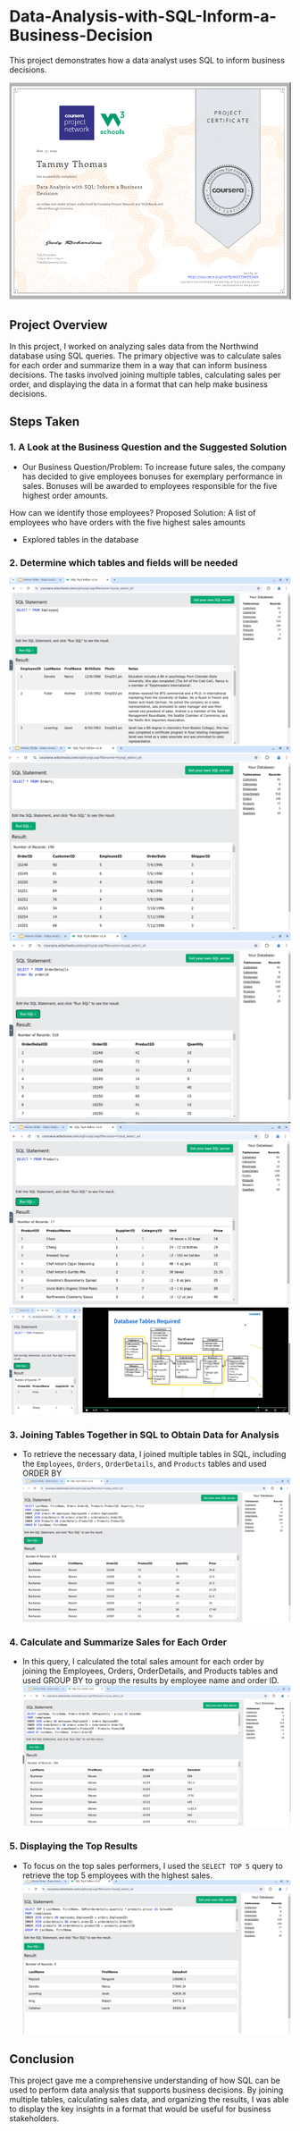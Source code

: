 # Data-Analysis-with-SQL-Inform-a-Business-Decision


This project demonstrates how a data analyst uses SQL to inform business decisions. 

![](https://github.com/TammyTheAnalyst/Data-Analysis-with-SQL-Inform-a-Business-Decision/blob/main/Screenshot%20(4410).png)

## Project Overview
In this project, I worked on analyzing sales data from the Northwind database using SQL queries. The primary objective was to calculate sales for each order and summarize them in a way that can inform business decisions. 
The tasks involved joining multiple tables, calculating sales per order, and displaying the data in a format that can help make business decisions.

## Steps Taken

### 1. **A Look at the Business Question and the Suggested Solution**
  
   - Our Business Question/Problem: To increase future sales, the company has decided to give employees bonuses for exemplary performance in sales.
     Bonuses will be awarded to employees responsible for the five highest order amounts. 

How can we identify those employees? Proposed Solution: A list of employees who have orders with the five highest sales amounts
   - Explored tables in the database

### 2. Determine which tables and fields will be needed
   ![Employees Table](https://github.com/TammyTheAnalyst/Data-Analysis-with-SQL-Inform-a-Business-Decision/blob/main/Screenshot%20(4397).png)
   ![Orders Table](https://github.com/TammyTheAnalyst/Data-Analysis-with-SQL-Inform-a-Business-Decision/blob/main/Screenshot%20(4398).png)
   ![Order Details Table](https://github.com/TammyTheAnalyst/Data-Analysis-with-SQL-Inform-a-Business-Decision/blob/main/Screenshot%20(4399).png)
   ![Products Table](https://github.com/TammyTheAnalyst/Data-Analysis-with-SQL-Inform-a-Business-Decision/blob/main/Screenshot%20(4400).png)
   ![Database Tables required](https://github.com/TammyTheAnalyst/Data-Analysis-with-SQL-Inform-a-Business-Decision/blob/main/Screenshot%20(4401).png)

### 3. **Joining Tables Together in SQL to Obtain Data for Analysis**
   - To retrieve the necessary data, I joined multiple tables in SQL, including the `Employees`, `Orders`, `OrderDetails`, and `Products` tables and used ORDER BY
   ![INNER JOIN and ORDER BY all tablesneeded](https://github.com/TammyTheAnalyst/Data-Analysis-with-SQL-Inform-a-Business-Decision/blob/main/Screenshot%20(4405).png)

### 4. **Calculate and Summarize Sales for Each Order**
   - In this query, I calculated the total sales amount for each order by joining the Employees, Orders, OrderDetails, and Products tables
     and used GROUP BY to group the results by employee name and order ID.
     ![Calculate and Summarize Sales for each order](https://github.com/TammyTheAnalyst/Data-Analysis-with-SQL-Inform-a-Business-Decision/blob/main/Screenshot%20(4406).png)
  

### 5. **Displaying the Top Results**
   - To focus on the top sales performers, I used the `SELECT TOP 5` query to retrieve the top 5 employees with the highest sales.
   ![Displaying TOP 5 Results](https://github.com/TammyTheAnalyst/Data-Analysis-with-SQL-Inform-a-Business-Decision/blob/main/Screenshot%20(4409).png)


## Conclusion
This project gave me a comprehensive understanding of how SQL can be used to perform data analysis that supports business decisions. 
By joining multiple tables, calculating sales data, and organizing the results, I was able to display the key insights in a format that would be useful for business stakeholders.



